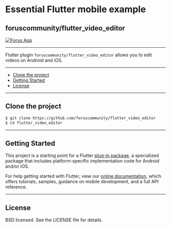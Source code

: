# Essential Flutter mobile example
## foruscommunity/flutter_video_editor

[![Forus App](https://forus.app/icons/icon-128x128.png)](https://forus.app)

---

Flutter plugin `foruscommunity/flutter_video_editor` allows you to edit videos on Android and iOS.

---

* [Clone the project](#clone-the-project)
* [Getting Started](#getting-started)
* [License](#license)

---

## Clone the project

```sh
$ git clone https://github.com/foruscommunity/flutter_video_editor
$ cd flutter_video_editor
```

---


## Getting Started

This project is a starting point for a Flutter
[plug-in package](https://flutter.dev/developing-packages/),
a specialized package that includes platform-specific implementation code for
Android and/or iOS.

For help getting started with Flutter, view our
[online documentation](https://flutter.dev/docs), which offers tutorials,
samples, guidance on mobile development, and a full API reference.

---

## License

BSD licensed. See the LICENSE file for details.
